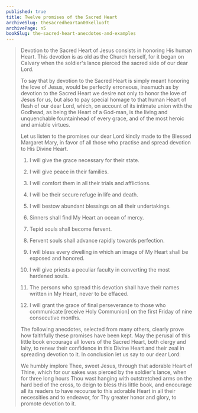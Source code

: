 ```yaml
---
published: true
title: Twelve promises of the Sacred Heart
archiveSlug: thesacredheartan00kelluoft
archivePage: n5
bookSlug: the-sacred-heart-anecdotes-and-examples
---
```


> Devotion to the Sacred Heart of Jesus consists in honoring His human Heart. This devotion is as old as the Church herself, for it began on Calvary when the soldier's lance pierced the sacred side of our dear Lord.
>
> To say that by devotion to the Sacred Heart is simply meant honoring the love of Jesus, would be perfectly erroneous, inasmuch as by devotion to the Sacred Heart we desire not only to honor the love of Jesus for us, but also to pay special homage to that human Heart of flesh of our dear Lord, which, on account of its intimate union with the Godhead, as being the Heart of a God-man, is the living and unquenchable fountainhead of every grace, and of the most heroic and amiable virtues.
>
> Let us listen to the promises our dear Lord kindly made to the Blessed Margaret Mary, in favor of all those who practise and spread devotion to His Divine Heart.
>
> 1. I will give the grace necessary for their state.
>
> 2. I will give peace in their families.
>
> 3. I will comfort them in all their trials and afflictions.
>
> 4. I will be their secure refuge in life and death.
>
> 5. I will bestow abundant blessings on all their undertakings.
>
> 6. Sinners shall find My Heart an ocean of mercy.
>
> 7. Tepid souls shall become fervent.
>
> 8. Fervent souls shall advance rapidly towards perfection.
>
> 9. I will bless every dwelling in which an image of My Heart shall be exposed and honored.
>
> 10. I will give priests a peculiar faculty in converting the most hardened souls.
>
> 11. The persons who spread this devotion shall have their names written in My Heart, never to be effaced.
>
> 12. I will grant the grace of final perseverance to those who communicate [receive Holy Communion] on the first Friday of nine consecutive months.
>
> The following anecdotes, selected from many others, clearly prove how faithfully these promises have been kept. May the perusal of this little book encourage all lovers of the Sacred Heart, both clergy and laity, to renew their confidence in this Divine Heart and their zeal in spreading devotion to it. In conclusion let us say to our dear Lord:
>
> We humbly implore Thee, sweet Jesus, through that adorable Heart of Thine, which for our sakes was pierced by the soldier's lance, when for three long hours Thou wast hanging with outstretched arms on the hard bed of the cross, to deign to bless this little book, and encourage all its readers to have recourse to this adorable Heart in all their necessities and to endeavor, for Thy greater honor and glory, to promote devotion to it.

